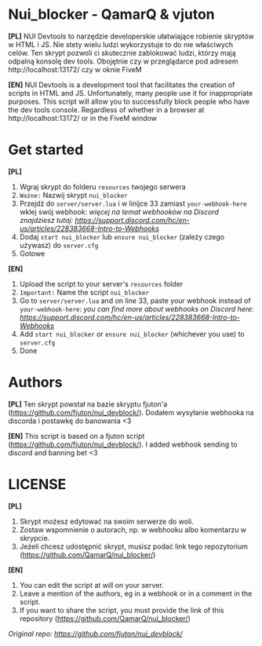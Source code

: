 # Nui_blocker - QamarQ & vjuton
**[PL]**
NUI Devtools to narzędzie developerskie ułatwiające robienie skryptów w HTML i JS. Nie stety wielu ludzi wykorzystuje to do nie właściwych celów.
Ten skrypt pozwoli ci skutecznie zablokować ludzi, którzy mają odpalną konsolę dev tools. Obojętnie czy w przeglądarce pod adresem http://localhost:13172/ czy w oknie FiveM

**[EN]**
NUI Devtools is a development tool that facilitates the creation of scripts in HTML and JS. Unfortunately, many people use it for inappropriate purposes.
This script will allow you to successfully block people who have the dev tools console. Regardless of whether in a browser at http://localhost:13172/ or in the FiveM window



# Get started
**[PL]**
1. Wgraj skrypt do folderu `resources` twojego serwera
2. `Ważne:` Nazwij skrypt `nui_blocker`
3. Przejdź do `server/server.lua` i w linijce 33 zamiast `your-webhook-here` wklej swój webhook: *więcej na temat webhooków na Discord znajdziesz tutaj: https://support.discord.com/hc/en-us/articles/228383668-Intro-to-Webhooks*
4. Dodaj `start nui_blocker` lub `ensure nui_blocker` (zależy czego używasz) do `server.cfg`
5. Gotowe

**[EN]**
1. Upload the script to your server's `resources` folder
2. `Important:` Name the script `nui_blocker`
3. Go to `server/server.lua` and on line 33, paste your webhook instead of `your-webhook-here`: *you can find more about webhooks on Discord here: https://support.discord.com/hc/en-us/articles/228383668-Intro-to-Webhooks*
4. Add `start nui_blocker` or `ensure nui_blocker` (whichever you use) to `server.cfg`
5. Done



# Authors
**[PL]** 
Ten skrypt powstał na bazie skryptu fjuton'a (https://github.com/fjuton/nui_devblock/). 
Dodałem wysyłanie webhooka na discorda i postawkę do banowania <3

**[EN]**
This script is based on a fjuton script (https://github.com/fjuton/nui_devblock/). 
I added webhook sending to discord and banning bet <3



# LICENSE
**[PL]**
1. Skrypt możesz edytować na swoim serwerze do woli. 
2. Zostaw wspomnienie o autorach, np. w webhooku albo komentarzu w skrypcie.
3. Jeżeli chcesz udostępnić skrypt, musisz podać link tego repozytorium (https://github.com/QamarQ/nui_blocker/)

**[EN]**
1. You can edit the script at will on your server.
2. Leave a mention of the authors, eg in a webhook or in a comment in the script.
3. If you want to share the script, you must provide the link of this repository (https://github.com/QamarQ/nui_blocker/)


*Original repo: https://github.com/fjuton/nui_devblock/*
